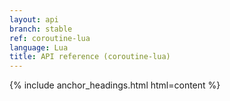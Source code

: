 ```yaml
---
layout: api
branch: stable
ref: coroutine-lua
language: Lua
title: API reference (coroutine-lua)
---
```

{% include anchor_headings.html html=content %}
